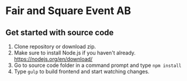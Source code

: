 # Fair and Square Event AB

## Get started with source code

1. Clone repository or download zip.
2. Make sure to install Node.js if you haven't already. https://nodejs.org/en/download/
3. Go to source code folder in a command prompt and type `npm install`
4. Type `gulp` to build frontend and start watching changes.
